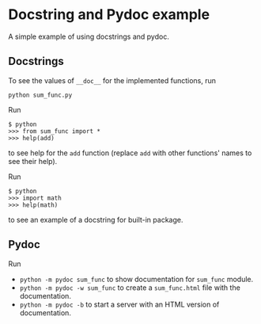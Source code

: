 # Docstring and Pydoc example

A simple example of using docstrings and pydoc.

## Docstrings

To see the values of `__doc__` for the implemented functions, run
```
python sum_func.py
```

Run
```
$ python
>>> from sum_func import *
>>> help(add)
```
to see help for the `add` function (replace `add` with other functions' names to see their help).

Run
```
$ python
>>> import math
>>> help(math)
```
to see an example of a docstring for built-in package.

## Pydoc

Run
* `python -m pydoc sum_func` to show documentation for `sum_func` module.
* `python -m pydoc -w sum_func` to create a `sum_func.html` file with the documentation.
* `python -m pydoc -b` to start a server with an HTML version of documentation.